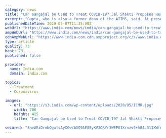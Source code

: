 ```yaml
---
category: news
title: "Can Gangajal be Used to Treat COVID-19? Jal Shakti Proposes Research, ICMR Says ‘No, Will Need More Data’"
excerpt: "Gupta, who is also a former dean of the AIIMS, said, At present the proposals needs much scientific data, proof of concept and a strong background hypothesis. This has been conveyed to them (NMCG)."
publishedDateTime: 2020-05-07T11:35:00Z
webUrl: "https://www.india.com/news/india/can-gangajal-be-used-to-treat-covid-19-jal-shakti-proposes-research-icmr-says-no-will-need-more-data-4022598/"
ampWebUrl: "https://www.india.com/news/india/can-gangajal-be-used-to-treat-covid-19-jal-shakti-proposes-research-icmr-says-no-will-need-more-data-4022598/amp/"
cdnAmpWebUrl: "https://www-india-com.cdn.ampproject.org/c/s/www.india.com/news/india/can-gangajal-be-used-to-treat-covid-19-jal-shakti-proposes-research-icmr-says-no-will-need-more-data-4022598/amp/"
type: article
quality: 73
heat: 73
published: false

provider:
  name: India.com
  domain: india.com

topics:
  - Treatment
  - Coronavirus

images:
  - url: "https://s3.india.com/wp-content/uploads/2020/05/ICMR.jpg"
    width: 700
    height: 415
    title: "Can Gangajal be Used to Treat COVID-19? Jal Shakti Proposes Research, ICMR Says ‘No, Will Need More Data’"

secured: "8nvARiDrmbQgutsAyXGw/AXQ9AEGSyKV3QRYr3WEP01XrnzvS+h84L311XWfoBwwfOVAGeHPhHqkuxQ1ZgXCl7EUmCLIGiEp/vk6mnvUDr1b4Kvu0hgDAGRQcIQBev9/jLzwCHPe+5P9+GZcmQn5ib/QfcvdtnxX30s5J3UCjmIiVpXcmZgpz2lUwbmAZx1Pbx8NnXwRlAuMDHHsfdUAy49y2riEOkatu58GmoSPw4YX7o6VYsNERFHkd46Y6YhBGVhskOb5/KRURUVpJ4CPcUVN+axz5LJkjWpr6AMHPZdppg7NPipFLsIyUcLIwxm3;JOXmvhVCStAWN7VKeupgtw=="
---
```


